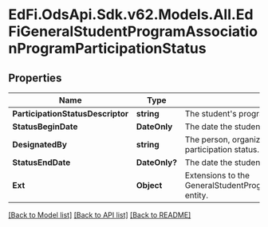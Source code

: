 # EdFi.OdsApi.Sdk.v62.Models.All.EdFiGeneralStudentProgramAssociationProgramParticipationStatus

## Properties

Name | Type | Description | Notes
------------ | ------------- | ------------- | -------------
**ParticipationStatusDescriptor** | **string** | The student&#39;s program participation status. | 
**StatusBeginDate** | **DateOnly** | The date the student&#39;s program participation status began. | 
**DesignatedBy** | **string** | The person, organization, or department that designated the participation status. | [optional] 
**StatusEndDate** | **DateOnly?** | The date the student&#39;s program participation status ended. | [optional] 
**Ext** | **Object** | Extensions to the GeneralStudentProgramAssociationProgramParticipationStatus entity. | [optional] 

[[Back to Model list]](../README.md#documentation-for-models) [[Back to API list]](../README.md#documentation-for-api-endpoints) [[Back to README]](../README.md)

